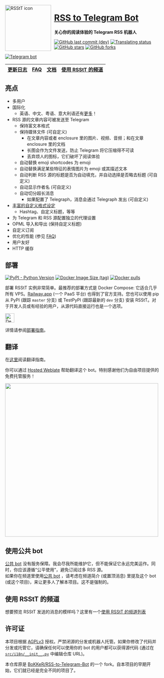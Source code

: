 <a href="https://t.me/RSStT_Bot"><img width="150" height="150" align="left" style="float: left; margin: 0 10px 0 0;" alt="RSStT icon" src="docs/resources/RSStT_icon.svg"/><a/>

# [RSS to Telegram Bot](https://t.me/NewRSSBbot)

**关心你的阅读体验的 Telegram RSS 机器人**


[![GitHub last commit (dev)](https://img.shields.io/github/last-commit/Jv0id/RSS-to-Telegram-Bot/dev?logo=github)](https://github.com/Jv0id/RSS-to-Telegram-Bot/commits/dev)
[![Translating status](https://img.shields.io/weblate/progress/rss-to-telegram-bot?logo=weblate&color=informational)](https://hosted.weblate.org/engage/rss-to-telegram-bot/)
[![GitHub stars](https://img.shields.io/github/stars/Jv0id/Rss-to-Telegram-Bot?style=social)](https://github.com/Jv0id/RSS-to-Telegram-Bot/stargazers)
[![GitHub forks](https://img.shields.io/github/forks/Jv0id/RSS-to-Telegram-Bot?style=social)](https://github.com/Jv0id/RSS-to-Telegram-Bot/fork)

[![Telegram bot](https://img.shields.io/badge/bot-%40RSStT__Bot-229ed9?logo=telegram&style=for-the-badge)](https://t.me/NewRSSBbot)

|  [更新日志]  | [FAQ] |  [文档]  | [使用 RSStT 的频道] |
|:--------:|-------|:------:|:--------------:|

[更新日志]: docs/CHANGELOG.zh.md

[FAQ]: docs/FAQ.zh.md

[文档]: docs

[使用 RSStT 的频道]: docs/channels-using-rsstt.md

## 亮点

- 多用户
- 国际化
    - 英语、中文、粤语、意大利语还有[更多](docs/translation-guide.md)！
- RSS 源的文章内容可被发送至 Telegram
    - 保持富文本格式
    - 保持媒体文件 (可自定义)
        - 在文章内容或者 enclosure 里的图片、视频、音频；和在文章 enclosure 里的文档
        - 长图会作为文件发送，防止 Telegram 将它压缩得不可读
        - 丢弃烦人的图标，它们破坏了阅读体验
    - 自动替换 emoji shortcodes 为 emoji
    - 自动替换满足某些特征的表情图片为 emoji 或其描述文本
    - 自动判断 RSS 源的标题是否为自动填充，并自动选择是否略去标题 (可自定义)
    - 自动显示作者名 (可自定义)
    - 自动切分超长消息
        - 如果配置了 Telegraph，消息会通过 Telegraph 发出 (可自定义)
- [丰富的自定义格式设定](docs/formatting-settings.md)
    - Hashtag、自定义标题，等等
- 为 Telegram 和 RSS 源配置独立的代理设置
- OPML 导入和导出 (保持自定义标题)
- 自定义订阅
- 优化的性能 (参见 [FAQ](docs/FAQ.zh.md#q-bot-的性能怎么样))
- 用户友好
- HTTP 缓存

## 部署

[![PyPI - Python Version](https://img.shields.io/pypi/pyversions/rsstt?logo=python&label=&labelColor=white)](https://www.python.org)
[![Docker Image Size (tag)](https://img.shields.io/docker/image-size/rongronggg9/rss-to-telegram/latest?logo=docker)](https://hub.docker.com/r/jp0id/rss-to-telegram)
[![Docker pulls](https://img.shields.io/docker/pulls/jp0id/rss-to-telegram?label=pulls&logo=docker&color=informational)](https://hub.docker.com/r/jp0id/rss-to-telegram)

部署 RSStT 实例非常简单。最推荐的部署方式是 Docker Compose: 它适合几乎所有 VPS。[Railway.app](https://railway.app) (一个 PaaS 平台) 也得到了官方支持。您也可以使用 pip 从 PyPI (跟踪 `master` 分支) 或 TestPyPI (跟踪最新的 `dev` 分支) 安装 RSStT。对于开发人员或有经验的用户，从源代码直接运行也是一个选项。

<a href="docs/deployment-guide.md#option-2-railwayapp"><img src="https://railway.app/button.svg" height="30" alt="Deploy on Railway"></a>

详情请参阅[部署指南](docs/deployment-guide.md)。

## 翻译

在[这里](docs/translation-guide.md)阅读翻译指南。

你可以通过 [Hosted Weblate](https://hosted.weblate.org/projects/rss-to-telegram-bot/) 帮助翻译这个 bot。特别感谢他们为自由项目提供的免费托管服务！

<a href="https://hosted.weblate.org/engage/rss-to-telegram-bot/"><img src="https://hosted.weblate.org/widgets/rss-to-telegram-bot/zh_Hans/glossary/multi-auto.svg" width = "500" alt="" /></a>

## 使用公共 bot

[公共 bot](https://t.me/NewRSSBbot) 没有服务保障。我会尽我所能维护它，但不能保证它永远完美运作。同时，你应该遵循“公平使用”，避免订阅过多 RSS 源。  
如果你在频道里使用[公共 bot](https://t.me/NewRSSBbot) ，请考虑在频道简介 (或置顶消息) 里提及这个 bot (或这个项目)，来让更多人了解本项目。这不是强制的。

## 使用 RSStT 的频道

想要预览 RSStT 发送的消息的模样吗？这里有一个[使用 RSStT 的频道列表](docs/channels-using-rsstt.md)

## 许可证

本项目根据 [AGPLv3](LICENSE) 授权。严禁闭源的分发或机器人托管。如果你修改了代码并分发或托管它，请确保任何可以使用你的 bot 的用户都可以获得源代码 (通过在 [`src/i18n/__init__.py`](src/i18n/__init__.py) 中编辑仓库 URL)。

本仓库原是 [BoKKeR/RSS-to-Telegram-Bot](https://github.com/BoKKeR/RSS-to-Telegram-Bot) 的一个 fork。自本项目的早期开始，它们就已经是完全不同的项目了。

